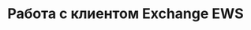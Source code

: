---
title: Работа с клиентом Exchange EWS
type: docs
weight: 80
url: /net/working-with-exchange-ews-client/
---
